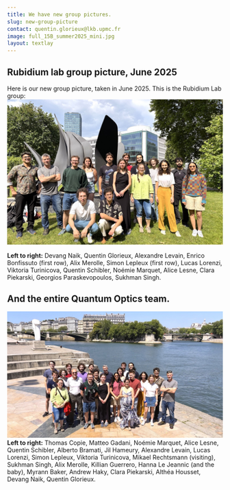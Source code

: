 ```yaml
---
title: We have new group pictures.
slug: new-group-picture
contact: quentin.glorieux@lkb.upmc.fr
image: full_15B_summer2025_mini.jpg
layout: textlay
---
```


## Rubidium lab group picture, June 2025

Here is our new group picture, taken in June 2025. 
This is the Rubidium Lab group:
![rb_group_summer2025_small](/assets/images/group_pictures/rb_group_summer2025_small.jpeg)

**Left to right:**
Devang Naik, Quentin Glorieux, Alexandre Levain, Enrico Bonfissuto (first row), Alix Merolle, Simon Lepleux (first row), Lucas Lorenzi, Viktoria Turinicova, Quentin Schibler, Noémie Marquet, Alice Lesne, Clara Piekarski, Georgios Paraskevopoulos, Sukhman Singh.
## And the entire Quantum Optics team.

![full_15B_summer2025_mini.jpg](/assets/images/group_pictures/full_15B_summer2025.jpg)
**Left to right:**
Thomas Copie, Matteo Gadani, Noémie Marquet, Alice Lesne, Quentin Schibler, Alberto Bramati, Jil Hameury, Alexandre Levain, Lucas Lorenzi, Simon Lepleux, Viktoria Turinicova, Mikael Rechtsmann (visiting), Sukhman Singh, Alix Merolle, Killian Guerrero, Hanna Le Jeannic (and the baby), Myrann Baker, Andrew Haky, Clara Piekarski, Althéa Housset, Devang Naik, Quentin Glorieux.